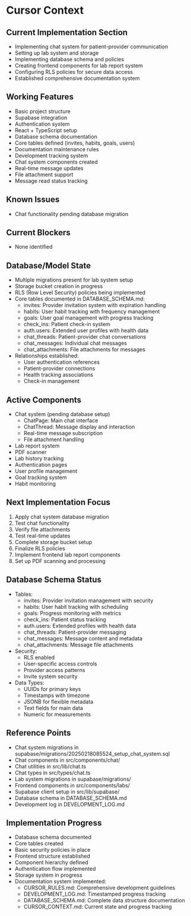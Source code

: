 # Cursor Context

## Current Implementation Section
- Implementing chat system for patient-provider communication
- Setting up lab system and storage
- Implementing database schema and policies
- Creating frontend components for lab report system
- Configuring RLS policies for secure data access
- Established comprehensive documentation system

## Working Features
- Basic project structure
- Supabase integration
- Authentication system
- React + TypeScript setup
- Database schema documentation
- Core tables defined (invites, habits, goals, users)
- Documentation maintenance rules
- Development tracking system
- Chat system components created
- Real-time message updates
- File attachment support
- Message read status tracking

## Known Issues
- Chat functionality pending database migration

## Current Blockers
- None identified

## Database/Model State
- Multiple migrations present for lab system setup
- Storage bucket creation in progress
- RLS (Row Level Security) policies being implemented
- Core tables documented in DATABASE_SCHEMA.md:
  - invites: Provider invitation system with expiration handling
  - habits: User habit tracking with frequency management
  - goals: User goal management with progress tracking
  - check_ins: Patient check-in system
  - auth.users: Extended user profiles with health data
  - chat_threads: Patient-provider chat conversations
  - chat_messages: Individual chat messages
  - chat_attachments: File attachments for messages
- Relationships established:
  - User authentication references
  - Patient-provider connections
  - Health tracking associations
  - Check-in management

## Active Components
- Chat system (pending database setup)
  - ChatPage: Main chat interface
  - ChatThread: Message display and interaction
  - Real-time message subscription
  - File attachment handling
- Lab report system
- PDF scanner
- Lab history tracking
- Authentication pages
- User profile management
- Goal tracking system
- Habit monitoring

## Next Implementation Focus
1. Apply chat system database migration
2. Test chat functionality
3. Verify file attachments
4. Test real-time updates
5. Complete storage bucket setup
6. Finalize RLS policies
7. Implement frontend lab report components
8. Set up PDF scanning and processing

## Database Schema Status
- Tables:
  - invites: Provider invitation management with security
  - habits: User habit tracking with scheduling
  - goals: Progress monitoring with metrics
  - check_ins: Patient status tracking
  - auth.users: Extended profiles with health data
  - chat_threads: Patient-provider messaging
  - chat_messages: Message content and metadata
  - chat_attachments: Message file attachments
- Security:
  - RLS enabled
  - User-specific access controls
  - Provider access patterns
  - Invite system security
- Data Types:
  - UUIDs for primary keys
  - Timestamps with timezone
  - JSONB for flexible metadata
  - Text fields for main data
  - Numeric for measurements

## Reference Points
- Chat system migrations in supabase/migrations/20250218085524_setup_chat_system.sql
- Chat components in src/components/chat/
- Chat utilities in src/lib/chat.ts
- Chat types in src/types/chat.ts
- Lab system migrations in supabase/migrations/
- Frontend components in src/components/labs/
- Supabase client setup in src/lib/supabase/
- Database schema in DATABASE_SCHEMA.md
- Development log in DEVELOPMENT_LOG.md

## Implementation Progress
- Database schema documented
- Core tables created
- Basic security policies in place
- Frontend structure established
- Component hierarchy defined
- Authentication flow implemented
- Storage system in progress
- Documentation system implemented:
  - CURSOR_RULES.md: Comprehensive development guidelines
  - DEVELOPMENT_LOG.md: Timestamped progress tracking
  - DATABASE_SCHEMA.md: Complete data structure documentation
  - CURSOR_CONTEXT.md: Current state and progress tracking
